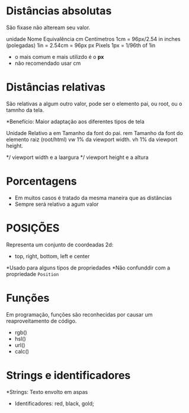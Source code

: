 # Distâncias absolutas <lenhth>

São fixase não alteream seu valor.

unidade  Nome                     Equivalência
cm       Centímetros              1cm = 96px/2.54
in       inches (polegadas)       1in = 2.54cm = 96px
px       Pixels                   1px = 1/96th of 1in

* o mais comum e mais utilizdo é o **px**
* não recomendado usar cm

# Distâncias relativas

São relativas a algum outro valor, pode ser o elemento pai, ou root, ou o tamnho da tela.

*Benefício: Maior adaptação aos diferentes tipos de tela

Unidade             Relativo a
em                  Tamanho da font do pai.
rem                 Tamanho da font do elemento raiz (root/html)
vw                  1% da viewport width.
vh                  1% da viewport height.

*/ viewport width e a laargura
*/ viewport height e a altura 

# Porcentagens
 * Em muitos casos é tratado da mesma maneira que as distâncias <length>
 * Sempre será relativo a agum valor


 # POSIÇÕES

 <position>

 Representa um conjunto de coordeadas 2d:
 - top, right, bottom, left e center

 *Usado para alguns tipos de propriedades
 *Não confunddir com a propriedade `Position`

 # Funções
 Em programação, funções são reconhecidas por causar um reaproveitamento de código.

 * rgb()
 * hsl()
 * url()
 * calc()

 # Strings e identificadores

 *Strings: Texto envolto em aspas
 * Identificadores: red, black, gold;
 